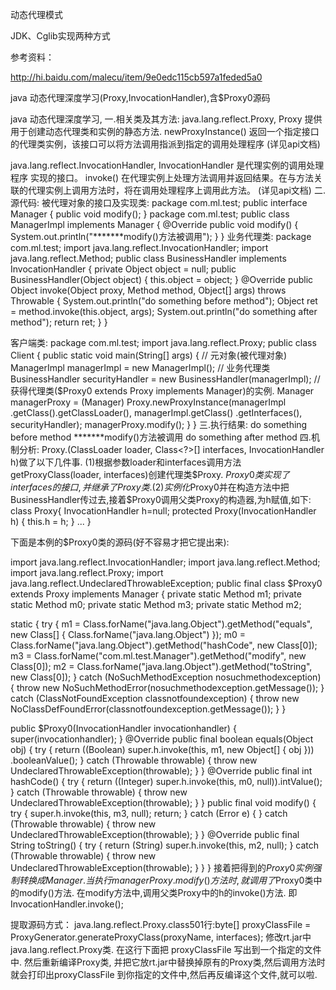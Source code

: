 动态代理模式

JDK、Cglib实现两种方式

参考资料：

http://hi.baidu.com/malecu/item/9e0edc115cb597a1feded5a0

java 动态代理深度学习(Proxy,InvocationHandler),含$Proxy0源码

java 动态代理深度学习,
一.相关类及其方法:
java.lang.reflect.Proxy,
Proxy 提供用于创建动态代理类和实例的静态方法.
newProxyInstance()
返回一个指定接口的代理类实例，该接口可以将方法调用指派到指定的调用处理程序
(详见api文档)

java.lang.reflect.InvocationHandler,
InvocationHandler 是代理实例的调用处理程序 实现的接口。
invoke()
在代理实例上处理方法调用并返回结果。在与方法关联的代理实例上调用方法时，将在调用处理程序上调用此方法。
(详见api文档)
二.源代码:
被代理对象的接口及实现类:
package com.ml.test;
public interface Manager {
public void modify();
}
package com.ml.test;
public class ManagerImpl implements Manager {
@Override
public void modify() {
   System.out.println("*******modify()方法被调用");
}
}
业务代理类:
package com.ml.test;
import java.lang.reflect.InvocationHandler;
import java.lang.reflect.Method;
public class BusinessHandler implements InvocationHandler {
private Object object = null;
public BusinessHandler(Object object) {
   this.object = object;
}
@Override
public Object invoke(Object proxy, Method method, Object[] args)
    throws Throwable {
   System.out.println("do something before method");
   Object ret = method.invoke(this.object, args);
   System.out.println("do something after method");
   return ret;
}
}


客户端类:
package com.ml.test;
import java.lang.reflect.Proxy;
public class Client {
public static void main(String[] args) {
   // 元对象(被代理对象)
   ManagerImpl managerImpl = new ManagerImpl();
   // 业务代理类
   BusinessHandler securityHandler = new BusinessHandler(managerImpl);
   // 获得代理类($Proxy0 extends Proxy implements Manager)的实例.
   Manager managerProxy = (Manager) Proxy.newProxyInstance(managerImpl
     .getClass().getClassLoader(), managerImpl.getClass()
     .getInterfaces(), securityHandler);
   managerProxy.modify();
}
}
三.执行结果:
do something before method
*******modify()方法被调用
do something after method
四.机制分析:
Proxy.(ClassLoader loader, Class<?>[] interfaces, InvocationHandler h)做了以下几件事.
(1)根据参数loader和interfaces调用方法 getProxyClass(loader, interfaces)创建代理类$Proxy.
$Proxy0类实现了interfaces的接口,并继承了Proxy类.
(2)实例化$Proxy0并在构造方法中把BusinessHandler传过去,接着$Proxy0调用父类Proxy的构造器,为h赋值,如下:
class Proxy{
   InvocationHandler h=null;
   protected Proxy(InvocationHandler h) {
    this.h = h;
   }
   ...
}



下面是本例的$Proxy0类的源码(好不容易才把它提出来):

import java.lang.reflect.InvocationHandler;
import java.lang.reflect.Method;
import java.lang.reflect.Proxy;
import java.lang.reflect.UndeclaredThrowableException;
public final class $Proxy0 extends Proxy implements Manager {
private static Method m1;
private static Method m0;
private static Method m3;
private static Method m2;

static {
   try {
    m1 = Class.forName("java.lang.Object").getMethod("equals",
      new Class[] { Class.forName("java.lang.Object") });
    m0 = Class.forName("java.lang.Object").getMethod("hashCode",
      new Class[0]);
    m3 = Class.forName("com.ml.test.Manager").getMethod("modify",
      new Class[0]);
    m2 = Class.forName("java.lang.Object").getMethod("toString",
      new Class[0]);
   } catch (NoSuchMethodException nosuchmethodexception) {
    throw new NoSuchMethodError(nosuchmethodexception.getMessage());
   } catch (ClassNotFoundException classnotfoundexception) {
    throw new NoClassDefFoundError(classnotfoundexception.getMessage());
   }
}

public $Proxy0(InvocationHandler invocationhandler) {
   super(invocationhandler);
}
@Override
public final boolean equals(Object obj) {
   try {
    return ((Boolean) super.h.invoke(this, m1, new Object[] { obj }))
      .booleanValue();
   } catch (Throwable throwable) {
    throw new UndeclaredThrowableException(throwable);
   }
}
@Override
public final int hashCode() {
   try {
    return ((Integer) super.h.invoke(this, m0, null)).intValue();
   } catch (Throwable throwable) {
    throw new UndeclaredThrowableException(throwable);
   }
}
public final void modify() {
   try {
    super.h.invoke(this, m3, null);
    return;
   } catch (Error e) {
   } catch (Throwable throwable) {
    throw new UndeclaredThrowableException(throwable);
   }
}
@Override
public final String toString() {
   try {
    return (String) super.h.invoke(this, m2, null);
   } catch (Throwable throwable) {
    throw new UndeclaredThrowableException(throwable);
   }
}
}
接着把得到的$Proxy0实例强制转换成Manager.
当执行managerProxy.modify()方法时,就调用了$Proxy0类中的modify()方法.
在modify方法中,调用父类Proxy中的h的invoke()方法.
即InvocationHandler.invoke();

提取源码方式：
java.lang.reflect.Proxy.class501行:byte[] proxyClassFile = ProxyGenerator.generateProxyClass(proxyName, interfaces);
修改rt.jar中java.lang.reflect.Proxy类. 在这行下面把 proxyClassFile 写出到一个指定的文件中. 然后重新编译Proxy类,
并把它放rt.jar中替换掉原有的Proxy类,然后调用方法时就会打印出proxyClassFile 到你指定的文件中,然后再反编译这个文件,就可以啦.
